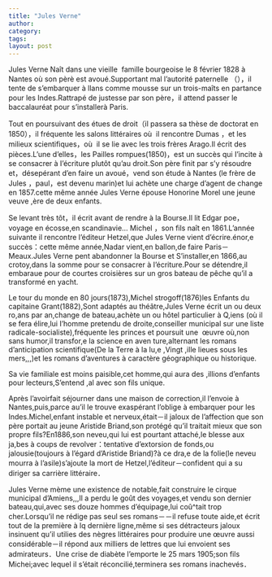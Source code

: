 ```yaml
---
title: "Jules Verne"
author:
category: 
tags: 
layout: post
---
```

Jules Verne Naît dans une vieille  famille bourgeoise le 8 février 1828 à Nantes où son pèrè est avoué.Supportant mal l’autorité paternelle （），il tente de s’embarquer à llans comme mousse sur un trois-maîts en partance pour les Indes.Rattrapé de justesse par son père，il attend passer le baccalauréat pour s’installerà Paris.

Tout en poursuivant des étues de droit（il passera sa thèse de doctorat en 1850），il fréquente les salons littéraires où  il rencontre Dumas ，et les milieux scientifiques，où  il se lie avec les trois frères Arago.Il écrit des pièces.L’une d’elles，les Pailles rompues(1850)，est un succès qui I’incite à se consacrer à I’écriture plutôt qu’au droit.Son père finit par s’y résoudre et，désepérant d’en faire un avoué，vend son étude à Nantes (le frère de Jules ，paul，est devenu marin)et lui achète une charge d’agent de change en 1857.cette même année Jules Verne épouse Honorine Morel une jeune veuve ,ère de deux enfants.

Se levant très tôt，il écrit avant de rendre à la Bourse.Il lit Edgar poe，voyage en écosse,en scandinavie… Michel ，son fils naît en 1861.L’année suivante il rencontre l’éditeur Hetzel,que Jules Verne vient d’écrire.énor,e succès：cette même année,Nadar vient,en ballon,de faire Paris－Meaux.Jules Verne pent abandonner la Bourse et S’installer,en 1866,au crotoy,dans la somme pour se consacrer à I’écriture.Pour se détendre,il embaraue pour de courtes croisières sur un gros bateau de pêche qu’il a transformé en yacht.

Le tour du monde en 80 jours(1873),Michel strogoff(1876)les Enfants du capitaine Grant(1882),Sont adaptés au théâtre,Jules Verne écrit un ou deux ro,ans par an,change de bateau,achète un ou hôtel particulier à Q,iens (où il se fera élire,lui I’homme pretendu de droite,conseiller municipal sur une liste radicale-socialiste),fréquente les princes et poursuit une  œuvre où,non sans humor,il transfor,e la science en aven ture,alternant les romans d’anticipation scientifique(De la Terre à la lu,e ,Vingt ,ille lieues sous les mers,,,)et les romans d’aventures à caractère géographique ou historique.

Sa vie familiale est moins paisible,cet homme,qui aura des ,illions d’enfants pour lecteurs,S’entend ,al avec son fils unique.

Après l’avoirfait séjourner dans une maison de correction,il l’envoie à Nantes,puis,parce au’il le trouve exaspérant l’oblige à embarquer pour les Indes.Michel,enfant instable et nerveux,était－il jaloux de l’affection que son père portait au jeune Aristide Briand,son protégé qu’il traitait mieux que son propre fils?En1886,son neveu,qui lui est pourtant attaché,le blesse aux ja,bes à coups de revolver：tentative d’extorsion de fonds,ou jalousie(toujours à l’égard d’Aristide Briand)?à ce dra,e de la folie(le neveu mourra à l’asile)s’ajoute la mort de Hetzel,l’éditeur－confident qui a su diriger sa carrière littéraire．

Jules Verne mème une existence de notable,fait construire le cirque municipal d’Amiens,,,Il a perdu le goût des voyages,et vendu son dernier bateau,qui,avec ses douze hommes d’équipage,lui coû^tait trop cher.Lorsqu’il ne rédige pas seul ses romans－－il refuse toute aide,et écrit tout de la première à lq dernière ligne,même si ses détracteurs jaloux insinuent qu’il utilies des nègres littéraires pour produire une œuvre aussi considérable－il répond aux milliers de lettres que lui envoient ses admirateurs．Une crise de diabète l’emporte le 25 mars 1905;son fils Michei;avec lequel il s’était réconcilié,terminera ses romans inachevés．

